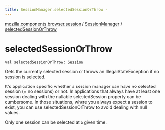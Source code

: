 ```yaml
---
title: SessionManager.selectedSessionOrThrow - 
---
```


[mozilla.components.browser.session](../index.html) / [SessionManager](index.html) / [selectedSessionOrThrow](./selected-session-or-throw.html)

# selectedSessionOrThrow

`val selectedSessionOrThrow: `[`Session`](../-session/index.html)

Gets the currently selected session or throws an IllegalStateException if no session is
selected.

It's application specific whether a session manager can have no selected session (= no sessions)
or not. In applications that always have at least one session dealing with the nullable
selectedSession property can be cumbersome. In those situations, where you always
expect a session to exist, you can use selectedSessionOrThrow to avoid dealing
with null values.

Only one session can be selected at a given time.

